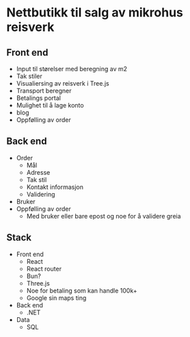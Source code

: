 # Nettbutikk til salg av mikrohus reisverk

## Front end

- Input til størelser med beregning av m2
- Tak stiler
- Visualiersing av reisverk i Tree.js
- Transport beregner
- Betalings portal
- Mulighet til å lage konto
- blog
- Oppfølling av order

## Back end

- Order
  - Mål
  - Adresse
  - Tak stil
  - Kontakt informasjon
  - Validering
- Bruker
- Oppfølling av order
  - Med bruker eller bare epost og noe for å validere greia

## Stack

- Front end
  - React
  - React router
  - Bun?
  - Three.js
  - Noe for betaling som kan handle 100k+
  - Google sin maps ting
- Back end
  - .NET
- Data
  - SQL
